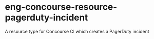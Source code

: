 # eng-concourse-resource-pagerduty-incident
A resource type for Concourse CI which creates a PagerDuty incident
